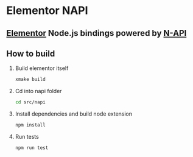 # Elementor NAPI

## [Elementor](https://github.com/noartem/elementor) Node.js bindings powered by [N-API](https://nodejs.org/api/n-api.html)

## How to build

1. Build elementor itself

    ```bash
    xmake build
    ```

2. Cd into napi folder

    ```bash
    cd src/napi
    ```

3. Install dependencies and build node extension

    ```bash
    npm install
    ```

4. Run tests

    ```bash
    npm run test
    ```
